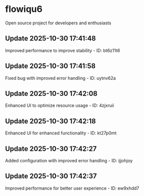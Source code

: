 # flowiqu6
Open source project for developers and enthusiasts

## Update 2025-10-30 17:41:48
Improved performance to improve stability - ID: bt6z11t6


## Update 2025-10-30 17:41:58
Fixed bug with improved error handling - ID: uytnv62a


## Update 2025-10-30 17:42:08
Enhanced UI to optimize resource usage - ID: 4zjxruii


## Update 2025-10-30 17:42:18
Enhanced UI for enhanced functionality - ID: kt27p0mt


## Update 2025-10-30 17:42:27
Added configuration with improved error handling - ID: ijjohjoy


## Update 2025-10-30 17:42:37
Improved performance for better user experience - ID: ew9xhdd7

